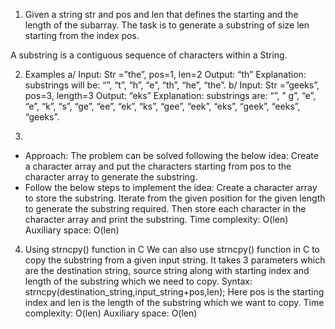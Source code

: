 1. Given a string str and pos and len that defines the starting and the length of the subarray. The task is to generate a substring of size len starting from the index pos. 

A substring is a contiguous sequence of characters within a String.

2. Examples
a/ Input: Str =”the”, pos=1, len=2
Output:  “th”
Explanation: substrings will be: “”, “t”, “h”, “e”, “th”, “he”, “the”.
b/ Input: Str =”geeks”, pos=3, length=3
Output: “eks” 
Explanation: substrings are: “”, ” g”, “e”, “e”, “k”, “s”, “ge”, “ee”, “ek”, “ks”, “gee”, “eek”, “eks”, “geek”, “eeks”, “geeks”.

3. 
- Approach: The problem can be solved following the below idea:
Create a character array and put the characters starting from pos to the character array to generate the substring. 
- Follow the below steps to implement the idea:
Create a character array to store the substring.
Iterate from the given position for the given length to generate the substring required.
Then store each character in the character array and print the substring.
Time complexity: O(len)
Auxiliary space: O(len)

4. Using strncpy() function in C
We can also use strncpy() function in C to copy the substring from a given input string. It takes 3 parameters which are the destination string, source string along with starting index and length of the substring which we need to copy.
Syntax:
strncpy(destination_string,input_string+pos,len);
Here pos is the starting index and len is the length of the substring which we want to copy.
Time complexity: O(len)
Auxiliary space: O(len)